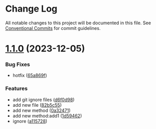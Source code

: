 # Change Log

All notable changes to this project will be documented in this file.
See [Conventional Commits](https://conventionalcommits.org) for commit guidelines.

# [1.1.0](https://github.com/DevelopKit/npmtest/compare/v1.0.2...v1.1.0) (2023-12-05)


### Bug Fixes

* hotfix ([65a869f](https://github.com/DevelopKit/npmtest/commit/65a869f390a0c13fd9be3685758c4b4376bc6d78))


### Features

* add git ignore files ([d6f0d98](https://github.com/DevelopKit/npmtest/commit/d6f0d989760080e5492083eba89e8bbbafd3a756))
* add new file ([82b5c55](https://github.com/DevelopKit/npmtest/commit/82b5c55c9396e1c3cf85a3cfdedfa1a00f2b8581))
* add new method ([0a32471](https://github.com/DevelopKit/npmtest/commit/0a324719b8e1acf38fc804842cf0b55f463b1039))
* add new method:add1 ([1d59462](https://github.com/DevelopKit/npmtest/commit/1d59462c3048ea87762ef2805e0554133a48cda8))
* ignore ([a115728](https://github.com/DevelopKit/npmtest/commit/a115728bff95ae56f471afc672ffc98289bebae7))
